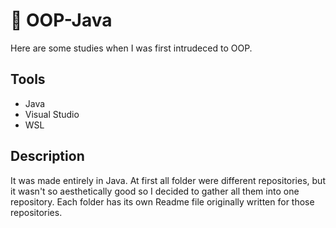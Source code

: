# 💩 OOP-Java
Here are some studies when I was first intrudeced to OOP.

## Tools 
* Java
* Visual Studio
* WSL

## Description
It was made entirely in Java. At first all folder were different repositories, but it wasn't so aesthetically good so I decided to gather all them into one repository. Each folder has its own Readme file originally written for those repositories. 
